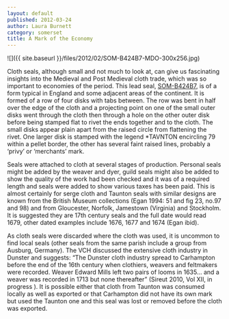 ```yaml
---
layout: default
published: 2012-03-24
author: Laura Burnett
category: somerset
title: A Mark of the Economy
---
```

![]({{ site.baseurl }}/files/2012/02/SOM-B424B7-MDO-300x256.jpg)

Cloth seals, although small and not much to look at, can give us fascinating insights into the Medieval and Post Medieval cloth trade, which was so important to economies of the period. This lead seal, [SOM-B424B7,](http://finds.org.uk/database/artefacts/record/id/437262) is of a form typical in England and some adjacent areas of the continent. It is formed of a row of four disks with tabs between. The row was bent in half over the edge of the cloth and a projecting point on one of the small outer disks went through the cloth then through a hole on the other outer disk before being stamped flat to rivet the ends together and to the cloth. The small disks appear plain apart from the raised circle from flattening the rivet. One larger disk is stamped with the legend \*TAVNTON encircling 79 within a pellet border, the other has several faint raised lines, probably a ‘privy’ or ‘merchants’ mark.

Seals were attached to cloth at several stages of production. Personal seals might be added by the weaver and dyer, guild seals might also be added to show the quality of the work had been checked and it was of a required length and seals were added to show various taxes has been paid. This is almost certainly for serge cloth and Taunton seals with similar designs are known from the British Museum collections (Egan 1994: 51 and fig 23, no.97 and 98) and from Gloucester, Norfolk, Jamestown (Virginia) and Stockholm. It is suggested they are 17th century seals and the full date would read 1679, other dated examples include 1676, 1677 and 1674 (Egan ibid).

As cloth seals were discarded where the cloth was used, it is uncommon to find local seals (other seals from the same parish include a group from Ausburg, Germany). The VCH discussed the extensive cloth industry in Dunster and suggests: “The Dunster cloth industry spread to Carhampton before the end of the 16th century when clothiers, weavers and feltmakers were recorded. Weaver Edward Mills left two pairs of looms in 1635… and a weaver was recorded in 1713 but none thereafter” (Sireut 2010, Vol XII, in progress ). It is possible either that cloth from Taunton was consumed locally as well as exported or that Carhampton did not have its own mark but used the Taunton one and this seal was lost or removed before the cloth was exported.
